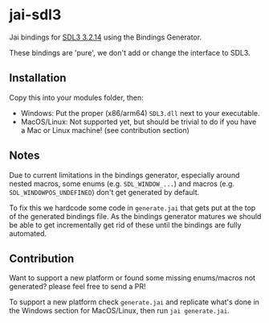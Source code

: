 # jai-sdl3

Jai bindings for [SDL3 3.2.14](https://github.com/libsdl-org/SDL/releases/tag/release-3.2.14) using the Bindings Generator.

These bindings are 'pure', we don't add or change the interface to SDL3.

## Installation

Copy this into your modules folder, then:

- Windows: Put the proper (x86/arm64) `SDL3.dll` next to your executable.
- MacOS/Linux: Not supported yet, but should be trivial to do if you have a Mac or Linux machine! (see contribution section)

## Notes

Due to current limitations in the bindings generator, especially around nested macros, some enums (e.g. `SDL_WINDOW_...`) and macros (e.g. `SDL_WINDOWPOS_UNDEFINED`) don't get generated by default.

To fix this we hardcode some code in `generate.jai` that gets put at the top of the generated bindings file. As the bindings generator matures we should be able to get incrementally get rid of these until the bindings are fully automated.

## Contribution

Want to support a new platform or found some missing enums/macros not generated? please feel free to send a PR!

To support a new platform check `generate.jai` and replicate what's done in the Windows section for MacOS/Linux, then run `jai generate.jai`.
